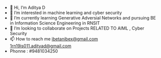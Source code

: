- 👋 Hi, I’m Aditya D
- 👀 I’m interested in machine learning and cyber security
- 🌱 I’m currently learning Generative Adversial Networks and pursuing BE in Information Science Engineering in RNSIT
- 💞️ I’m looking to collaborate on Projects RELATED TO AIML , Cyber Security
- 📫 How to reach me ibetanibex@gmail.com 1rn19is011.adityad@gmail.com
- Phonne : #9481034250

<!---
adi271001/adi271001 is a ✨ special ✨ repository because its `README.md` (this file) appears on your GitHub profile.
You can click the Preview link to take a look at your changes.
--->
